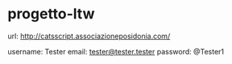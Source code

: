 # progetto-ltw

url: http://catsscript.associazioneposidonia.com/

username: Tester
email: tester@tester.tester
password: @Tester1